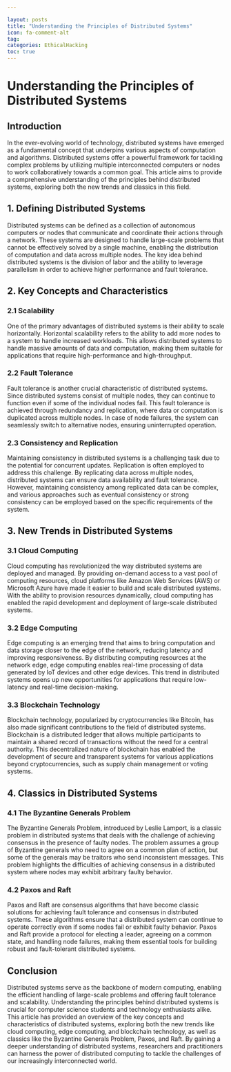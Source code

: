 ```yaml
---

layout: posts
title: "Understanding the Principles of Distributed Systems"
icon: fa-comment-alt
tag:      
categories: EthicalHacking
toc: true
---
```




# Understanding the Principles of Distributed Systems

## Introduction

In the ever-evolving world of technology, distributed systems have emerged as a fundamental concept that underpins various aspects of computation and algorithms. Distributed systems offer a powerful framework for tackling complex problems by utilizing multiple interconnected computers or nodes to work collaboratively towards a common goal. This article aims to provide a comprehensive understanding of the principles behind distributed systems, exploring both the new trends and classics in this field.

## 1. Defining Distributed Systems

Distributed systems can be defined as a collection of autonomous computers or nodes that communicate and coordinate their actions through a network. These systems are designed to handle large-scale problems that cannot be effectively solved by a single machine, enabling the distribution of computation and data across multiple nodes. The key idea behind distributed systems is the division of labor and the ability to leverage parallelism in order to achieve higher performance and fault tolerance.

## 2. Key Concepts and Characteristics

### 2.1 Scalability

One of the primary advantages of distributed systems is their ability to scale horizontally. Horizontal scalability refers to the ability to add more nodes to a system to handle increased workloads. This allows distributed systems to handle massive amounts of data and computation, making them suitable for applications that require high-performance and high-throughput.

### 2.2 Fault Tolerance

Fault tolerance is another crucial characteristic of distributed systems. Since distributed systems consist of multiple nodes, they can continue to function even if some of the individual nodes fail. This fault tolerance is achieved through redundancy and replication, where data or computation is duplicated across multiple nodes. In case of node failures, the system can seamlessly switch to alternative nodes, ensuring uninterrupted operation.

### 2.3 Consistency and Replication

Maintaining consistency in distributed systems is a challenging task due to the potential for concurrent updates. Replication is often employed to address this challenge. By replicating data across multiple nodes, distributed systems can ensure data availability and fault tolerance. However, maintaining consistency among replicated data can be complex, and various approaches such as eventual consistency or strong consistency can be employed based on the specific requirements of the system.

## 3. New Trends in Distributed Systems

### 3.1 Cloud Computing

Cloud computing has revolutionized the way distributed systems are deployed and managed. By providing on-demand access to a vast pool of computing resources, cloud platforms like Amazon Web Services (AWS) or Microsoft Azure have made it easier to build and scale distributed systems. With the ability to provision resources dynamically, cloud computing has enabled the rapid development and deployment of large-scale distributed systems.

### 3.2 Edge Computing

Edge computing is an emerging trend that aims to bring computation and data storage closer to the edge of the network, reducing latency and improving responsiveness. By distributing computing resources at the network edge, edge computing enables real-time processing of data generated by IoT devices and other edge devices. This trend in distributed systems opens up new opportunities for applications that require low-latency and real-time decision-making.

### 3.3 Blockchain Technology

Blockchain technology, popularized by cryptocurrencies like Bitcoin, has also made significant contributions to the field of distributed systems. Blockchain is a distributed ledger that allows multiple participants to maintain a shared record of transactions without the need for a central authority. This decentralized nature of blockchain has enabled the development of secure and transparent systems for various applications beyond cryptocurrencies, such as supply chain management or voting systems.

## 4. Classics in Distributed Systems

### 4.1 The Byzantine Generals Problem

The Byzantine Generals Problem, introduced by Leslie Lamport, is a classic problem in distributed systems that deals with the challenge of achieving consensus in the presence of faulty nodes. The problem assumes a group of Byzantine generals who need to agree on a common plan of action, but some of the generals may be traitors who send inconsistent messages. This problem highlights the difficulties of achieving consensus in a distributed system where nodes may exhibit arbitrary faulty behavior.

### 4.2 Paxos and Raft

Paxos and Raft are consensus algorithms that have become classic solutions for achieving fault tolerance and consensus in distributed systems. These algorithms ensure that a distributed system can continue to operate correctly even if some nodes fail or exhibit faulty behavior. Paxos and Raft provide a protocol for electing a leader, agreeing on a common state, and handling node failures, making them essential tools for building robust and fault-tolerant distributed systems.

## Conclusion

Distributed systems serve as the backbone of modern computing, enabling the efficient handling of large-scale problems and offering fault tolerance and scalability. Understanding the principles behind distributed systems is crucial for computer science students and technology enthusiasts alike. This article has provided an overview of the key concepts and characteristics of distributed systems, exploring both the new trends like cloud computing, edge computing, and blockchain technology, as well as classics like the Byzantine Generals Problem, Paxos, and Raft. By gaining a deeper understanding of distributed systems, researchers and practitioners can harness the power of distributed computing to tackle the challenges of our increasingly interconnected world.